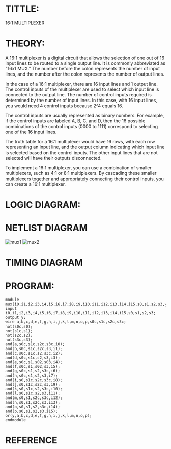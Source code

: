 # TITTLE:
16:1 MULTIPLEXER

# THEORY:
A 16:1 multiplexer is a digital circuit that allows the selection of one out of 16 input lines to be routed to a single output line. It is commonly abbreviated as "16x1 MUX." The number before the colon represents the number of input lines, and the number after the colon represents the number of output lines.

In the case of a 16:1 multiplexer, there are 16 input lines and 1 output line. The control inputs of the multiplexer are used to select which input line is connected to the output line. The number of control inputs required is determined by the number of input lines. In this case, with 16 input lines, you would need 4 control inputs because 2^4 equals 16.

The control inputs are usually represented as binary numbers. For example, if the control inputs are labeled A, B, C, and D, then the 16 possible combinations of the control inputs (0000 to 1111) correspond to selecting one of the 16 input lines.

The truth table for a 16:1 multiplexer would have 16 rows, with each row representing an input line, and the output column indicating which input line is selected based on the control inputs. The other input lines that are not selected will have their outputs disconnected.

To implement a 16:1 multiplexer, you can use a combination of smaller multiplexers, such as 4:1 or 8:1 multiplexers. By cascading these smaller multiplexers together and appropriately connecting their control inputs, you can create a 16:1 multiplexer.

# LOGIC DIAGRAM:



# NETLIST DIAGRAM
![mux1](https://github.com/LavanyaMuraleedharan/Simulation-project--Digital-Electronics/assets/120103862/82eab42d-02ee-44e1-b373-fa6e586b1b16)
![mux2](https://github.com/LavanyaMuraleedharan/Simulation-project--Digital-Electronics/assets/120103862/161a13d3-ea93-4c1f-a562-e52c752ecd0c)


# TIMING DIAGRAM

# PROGRAM:
```
module mux(i0,i1,i2,i3,i4,i5,i6,i7,i8,i9,i10,i11,i12,i13,i14,i15,s0,s1,s2,s3,y);
input i0,i1,i2,i3,i4,i5,i6,i7,i8,i9,i10,i11,i12,i13,i14,i15,s0,s1,s2,s3;
output y;
wire a,b,c,d,e,f,g,h,i,j,k,l,m,n,o,p,s0c,s1c,s2c,s3c;
not(s0c,s0);
not(s1c,s1);
not(s2c,s2);
not(s3c,s3);
and(a,s0c,s1c,s2c,s3c,i0);
and(b,s0c,s1c,s2c,s3,i1);
and(c,s0c,s1c,s2,s3c,i2);
and(d,s0c,s1c,s2,s3,i3);
and(e,s0c,s1,s02,s03,i4);
and(f,s0c,s1,s02,s3,i5);
and(g,s0c,s1,s2,s3c,i6);
and(h,s0c,s1,s2,s3,i7);
and(i,s0,s1c,s2c,s3c,i8);
and(j,s0,s1c,s2c,s3,i9);
and(k,s0,s1c,s2,s3c,i10);
and(l,s0,s1c,s2,s3,i11);
and(m,s0,s1,s2c,s3c,i12);
and(n,s0,s1,s2c,s3,i13);
and(o,s0,s1,s2,s3c,i14);
and(p,s0,s1,s2,s3,i15);
or(y,a,b,c,d,e,f,g,h,i,j,k,l,m,n,o,p);
endmodule  
```
# REFERENCE
